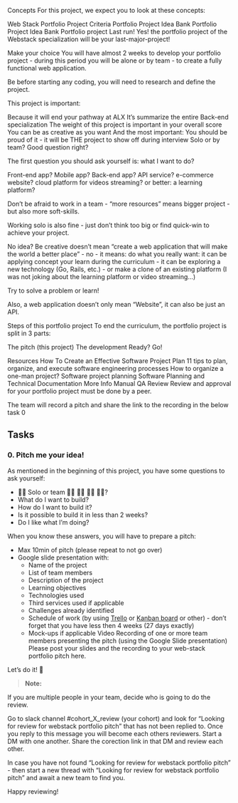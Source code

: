 Concepts
For this project, we expect you to look at these concepts:

Web Stack Portfolio Project Criteria
Portfolio Project Idea Bank
Portfolio Project Idea Bank
Portfolio project
Last run!
Yes! the portfolio project of the Webstack specialization will be your last-major-project!

Make your choice
You will have almost 2 weeks to develop your portfolio project - during this period you will be alone or by team - to create a fully functional web application.

Be before starting any coding, you will need to research and define the project.

This project is important:

Because it will end your pathway at ALX
It’s summarize the entire Back-end specialization
The weight of this project is important in your overall score
You can be as creative as you want
And the most important: You should be proud of it - it will be THE project to show off during interview
Solo or by team?
Good question right?

The first question you should ask yourself is: what I want to do?

Front-end app? Mobile app? Back-end app? API service? e-commerce website? cloud platform for videos streaming? or better: a learning platform?

Don’t be afraid to work in a team - “more resources” means bigger project - but also more soft-skills.

Working solo is also fine - just don’t think too big or find quick-win to achieve your project.

No idea?
Be creative doesn’t mean “create a web application that will make the world a better place” - no - it means: do what you really want: it can be applying concept your learn during the curriculum - it can be exploring a new technology (Go, Rails, etc.) - or make a clone of an existing platform (I was not joking about the learning platform or video streaming…)

Try to solve a problem or learn!

Also, a web application doesn’t only mean “Website”, it can also be just an API.

Steps of this portfolio project
To end the curriculum, the portfolio project is split in 3 parts:

The pitch (this project)
The development
Ready? Go!

Resources
How To Create an Effective Software Project Plan
11 tips to plan, organize, and execute software engineering processes
How to organize a one-man project?
Software project planning
Software Planning and Technical Documentation
More Info
Manual QA Review
Review and approval for your portfolio project must be done by a peer.

The team will record a pitch and share the link to the recording in the below task 0

## Tasks

### 0. Pitch me your idea!

As mentioned in the beginning of this project, you have some questions to ask yourself:

- 👨‍💻 Solo or team 👩‍💻 👨‍💻 👩‍💻 👨‍💻?
- What do I want to build?
- How do I want to build it?
- Is it possible to build it in less than 2 weeks?
- Do I like what I’m doing?

When you know these answers, you will have to prepare a pitch:

- Max 10min of pitch (please repeat to not go over)
- Google slide presentation with:
    - Name of the project
    - List of team members
    - Description of the project
    - Learning objectives
    - Technologies used
    - Third services used if applicable
    - Challenges already identified
    - Schedule of work (by using [Trello]() or [Kanban board]() or other) - don’t forget that you have less then 4 weeks (27 days exactly)
    - Mock-ups if applicable
Video Recording of one or more team members presenting the pitch (using the Google Slide presentation)
Please post your slides and the recording to your web-stack portfolio pitch here.

Let’s do it! 💪

> **Note:**

If you are multiple people in your team, decide who is going to do the review.

Go to slack channel #cohort_X_review (your cohort) and look for “Looking for review for webstack portfolio pitch” that has not been replied to. Once you reply to this message you will become each others reviewers. Start a DM with one another. Share the corection link in that DM and review each other.

In case you have not found “Looking for review for webstack portfolio pitch” - then start a new thread with “Looking for review for webstack portfolio pitch” and await a new team to find you.

Happy reviewing!
